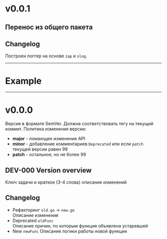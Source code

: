 # v0.0.1
## Перенос из общего пакета
## Changelog
Построен логгер на основе `zap` и `slog`.

---

# Example

---

# v0.0.0
Версия в формате SemVer. Должна соответствовать тегу на текущий коммит.
Политика изменения версии:
- **major** - ломающее изменение API
- **minor** - добавление комментариев `Deprecated` или если `patch` текущей версии равен 99
- **patch** - остальное, но не более 99

## DEV-000 Version overview
Ключ задачи и краткое (3-4 слова) описание изменений

## Changelog
- Рефакторинг `old.go` → `new.go`  
  Описание изменения
- Deprecated `oldFunc`  
  Описание причин, по которым функция объявлена устаревшей
- New `newFunc`
  Описание логики работы новой функции